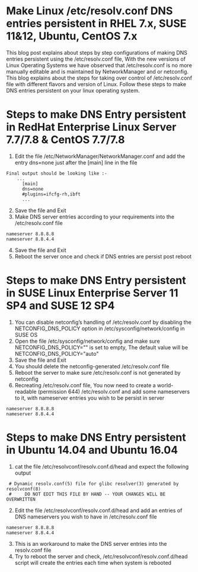 # Make Linux /etc/resolv.conf DNS entries persistent in RHEL 7.x, SUSE 11&12, Ubuntu, CentOS 7.x
This blog post explains about steps by step configurations of making DNS entries persistent using the /etc/resolv.conf file, With the new versions of Linux Operating Systems we have observed that /etc/resolv.conf is no more manually editable and is maintained by NetworkManager and or netconfig.  This blog explains about the steps for taking over control of /etc/resolv.conf file with different flavors and version of Linux.  Follow these steps to make DNS entries persistent on your linux operating system.

#   Steps to make DNS Entry persistent in RedHat Enterprise Linux Server 7.7/7.8 & CentOS 7.7/7.8

   1.  Edit the file /etc/NetworkManager/NetworkManager.conf and add the entry dns=none just after the [main] line in the file

	Final output should be looking like :-
       	...
	      [main]
	      dns=none
 	      #plugins=ifcfg-rh,ibft
	      ...
   2.  Save the file and Exit
   3.  Make DNS server entries according to your requirements into the /etc/resolv.conf file
   
	nameserver 8.8.8.8
	nameserver 8.8.4.4

   4.  Save the file and Exit
   5.  Reboot the server once and check if DNS entries are persist post reboot

# Steps to make DNS Entry persistent in SUSE Linux Enterprise Server 11 SP4 and SUSE 12 SP4

   1.  You can disable netconfig’s handling of /etc/resolv.conf by disabling the NETCONFIG_DNS_POLICY option in /etc/sysconfig/network/config in SUSE OS
   2.  Open the file /etc/sysconfig/network/config and make sure NETCONFIG_DNS_POLICY="" is set to empty, The default value will be NETCONFIG_DNS_POLICY="auto"
   3.  Save the file and Exit
   4.  You should delete the netconfig-generated /etc/resolv.conf file
   5.  Reboot the server to make sure /etc/resolv.conf is not generated by netconfig
   6.  Recreating /etc/resolv.conf file, You now need to create a world-readable (permission 644) /etc/resolv.conf and add some nameservers to it, with nameserver entries you wish to be persist in server

	nameserver 8.8.8.8
	nameserver 8.8.4.4

# Steps to make DNS Entry persistent in Ubuntu 14.04 and Ubuntu 16.04

   1.  cat the file /etc/resolvconf/resolv.conf.d/head and expect the following output

     # Dynamic resolv.conf(5) file for glibc resolver(3) generated by resolvconf(8)
     #     DO NOT EDIT THIS FILE BY HAND -- YOUR CHANGES WILL BE OVERWRITTEN

   2.  Edit the file /etc/resolvconf/resolv.conf.d/head and add an entries of DNS nameservers you wish to have in /etc/resolv.conf file

	nameserver 8.8.8.8
	nameserver 8.8.4.4
  
   3.  This is an workaround to make the DNS server entries into the resolv.conf file
   4.  Try to reboot the server and check, /etc/resolvconf/resolv.conf.d/head script will create the entries each time when system is rebooted

